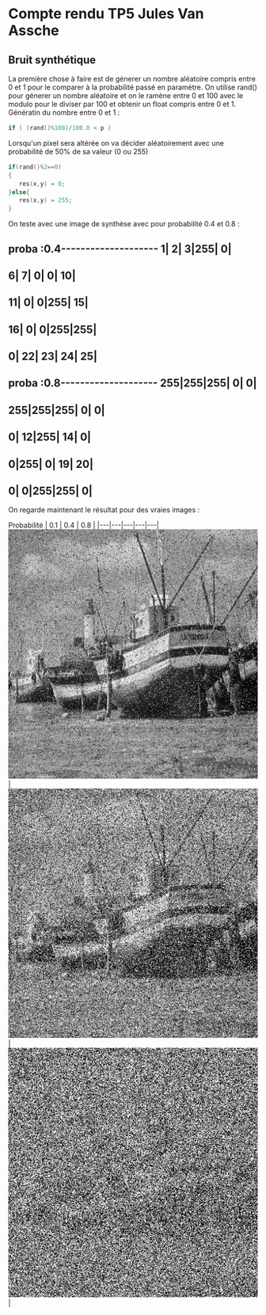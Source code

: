 # Compte rendu TP5 Jules Van Assche

## Bruit synthétique

La première chose à faire est de génerer un nombre aléatoire compris entre 0 et 1 pour le comparer
à la probabilité passé en paramètre. On utilise rand() pour génerer un nombre aléatoire et on le 
ramène entre 0 et 100 avec le modulo pour le diviser par 100 et obtenir un float compris entre 0 et 1.
Génératin du nombre entre 0 et 1 :

```c++
if ( (rand()%100)/100.0 < p )
```

Lorsqu'un pixel sera altérée on va décider aléatoirement avec une probabilité de 50% 
de sa valeur (0 ou 255)

```c++
if(rand()%2==0)
{
   res(x,y) = 0;
}else{
   res(x,y) = 255;
}
```


On teste avec une image de synthèse avec pour probabilité 0.4 et 0.8 :

proba :0.4--------------------
  1|  2|  3|255|  0|
--------------------
  6|  7|  0|  0| 10|
--------------------
 11|  0|  0|255| 15|
--------------------
 16|  0|  0|255|255|
--------------------
  0| 22| 23| 24| 25|
--------------------

proba :0.8--------------------
255|255|255|  0|  0|
--------------------
255|255|255|  0|  0|
--------------------
  0| 12|255| 14|  0|
--------------------
  0|255|  0| 19| 20|
--------------------
  0|  0|255|255|  0|
--------------------

On regarde maintenant le résultat pour des vraies images :

Probabilité |  0.1 |  0.4 |  0.8 | 
|---|---|---|---|---|
![impulseNoise](src/imagesCompteRendu/boatImpulseNoise1.png)  | ![impulseNoise](src/imagesCompteRendu/boatImpulseNoise4.png) | ![impulseNoise](src/imagesCompteRendu/boatImpulseNoise8.png) |


